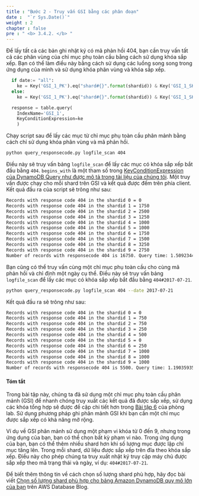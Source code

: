 ```yaml
---
title : "Bước 2 - Truy vấn GSI bằng các phân đoạn"
date :  "`r Sys.Date()`" 
weight : 2
chapter : false
pre : " <b> 3.4.2. </b> "
---
```


Để lấy tất cả các bản ghi nhật ký có mã phản hồi 404, bạn cần truy vấn tất cả các phân vùng của chỉ mục phụ toàn cầu bằng cách sử dụng khóa sắp xếp. Bạn có thể làm điều này bằng cách sử dụng các luồng song song trong ứng dụng của mình và sử dụng khóa phân vùng và khóa sắp xếp.

```py
  if date:= "all":
    ke = Key('GSI_1_PK').eq("shard#{}".format(shardid)) & Key('GSI_1_SK').begins_with(responsecode)
  else:
    ke = Key('GSI_1_PK').eq("shard#{}".format(shardid)) & Key('GSI_1_SK').begins_with(responsecode+"#"+date)

  response = table.query(
    IndexName='GSI_1',
    KeyConditionExpression=ke
    )
```

Chạy script sau để lấy các mục từ chỉ mục phụ toàn cầu phân mảnh bằng cách chỉ sử dụng khóa phân vùng và mã phản hồi.

```bash
python query_responsecode.py logfile_scan 404
```

Điều này sẽ truy vấn bảng `logfile_scan` để lấy các mục có khóa sắp xếp bắt đầu bằng `404`. `begins_with` là một tham số trong [KeyConditionExpression của DynamoDB Query như được mô tả trong tài liệu của chúng tôi](https://docs.aws.amazon.com/amazondynamodb/latest/APIReference/API_Query.html#DDB-Query-request-KeyConditionExpression). Một truy vấn được chạy cho mỗi shard trên GSI và kết quả được đếm trên phía client. Kết quả đầu ra của script sẽ trông như sau:

```txt
Records with response code 404 in the shardid 0 = 0
Records with response code 404 in the shardid 1 = 1750
Records with response code 404 in the shardid 2 = 2500
Records with response code 404 in the shardid 3 = 1250
Records with response code 404 in the shardid 4 = 1000
Records with response code 404 in the shardid 5 = 1000
Records with response code 404 in the shardid 6 = 1750
Records with response code 404 in the shardid 7 = 1500
Records with response code 404 in the shardid 8 = 3250
Records with response code 404 in the shardid 9 = 2750
Number of records with responsecode 404 is 16750. Query time: 1.5092344284057617 seconds
```

Bạn cũng có thể truy vấn cùng một chỉ mục phụ toàn cầu cho cùng mã phản hồi và chỉ định một ngày cụ thể. Điều này sẽ truy vấn bảng `logfile_scan` để lấy các mục có khóa sắp xếp bắt đầu bằng `404#2017-07-21`.

```bash
python query_responsecode.py logfile_scan 404 --date 2017-07-21
```

Kết quả đầu ra sẽ trông như sau:

```txt
Records with response code 404 in the shardid 0 = 0
Records with response code 404 in the shardid 1 = 750
Records with response code 404 in the shardid 2 = 750
Records with response code 404 in the shardid 3 = 250
Records with response code 404 in the shardid 4 = 500
Records with response code 404 in the shardid 5 = 0
Records with response code 404 in the shardid 6 = 250
Records with response code 404 in the shardid 7 = 1000
Records with response code 404 in the shardid 8 = 1000
Records with response code 404 in the shardid 9 = 1000
Number of records with responsecode 404 is 5500. Query time: 1.190359354019165 seconds
```

#### Tóm tắt

Trong bài tập này, chúng ta đã sử dụng một chỉ mục phụ toàn cầu phân mảnh (GSI) để nhanh chóng truy xuất các kết quả đã được sắp xếp, sử dụng các khóa tổng hợp sẽ được đề cập chi tiết hơn trong [Bài tập 6](https://catalog.workshops.aws/dynamodb-labs/en-US/design-patterns/ex6compos) của phòng lab. Sử dụng phương pháp ghi phân mảnh GSI khi bạn cần một chỉ mục được sắp xếp có khả năng mở rộng.

Ví dụ về GSI phân mảnh sử dụng một phạm vi khóa từ 0 đến 9, nhưng trong ứng dụng của bạn, bạn có thể chọn bất kỳ phạm vi nào. Trong ứng dụng của bạn, bạn có thể thêm nhiều shard hơn khi số lượng mục được lập chỉ mục tăng lên. Trong mỗi shard, dữ liệu được sắp xếp trên đĩa theo khóa sắp xếp. Điều này cho phép chúng ta truy xuất nhật ký truy cập máy chủ được sắp xếp theo mã trạng thái và ngày, ví dụ: `404#2017-07-21`.

Để biết thêm thông tin về cách chọn số lượng shard phù hợp, hãy đọc bài viết [Chọn số lượng shard phù hợp cho bảng Amazon DynamoDB quy mô lớn của bạn](https://aws.amazon.com/blogs/database/choosing-the-right-number-of-shards-for-your-large-scale-amazon-dynamodb-table/) trên AWS Database Blog.